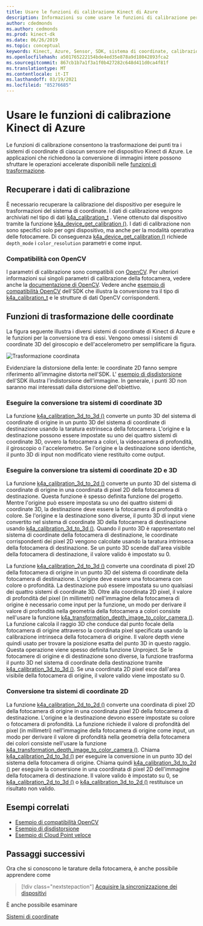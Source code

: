 ```yaml
---
title: Usare le funzioni di calibrazione Kinect di Azure
description: Informazioni su come usare le funzioni di calibrazione per Azure Kinect DK.
author: cdedmonds
ms.author: cedmonds
ms.prod: kinect-dk
ms.date: 06/26/2019
ms.topic: conceptual
keywords: Kinect, Azure, Sensor, SDK, sistema di coordinate, calibrazione, funzioni, fotocamera, intrinseco, estrinseco, progetto, Unproject, trasformazione, RGB-d, punto cloud
ms.openlocfilehash: a501765222154bde4ed35e878a9d18042893fca2
ms.sourcegitcommit: 867cb1b7a1f3a1f0b427282c648d411d0ca4f81f
ms.translationtype: MT
ms.contentlocale: it-IT
ms.lasthandoff: 03/19/2021
ms.locfileid: "85276685"
---
```

# <a name="use-azure-kinect-calibration-functions"></a>Usare le funzioni di calibrazione Kinect di Azure

Le funzioni di calibrazione consentono la trasformazione dei punti tra i sistemi di coordinate di ciascun sensore nel dispositivo Kinect di Azure. Le applicazioni che richiedono la conversione di immagini intere possono sfruttare le operazioni accelerate disponibili nelle [funzioni di trasformazione](use-image-transformation.md).

## <a name="retrieve-calibration-data"></a>Recuperare i dati di calibrazione

È necessario recuperare la calibrazione del dispositivo per eseguire le trasformazioni del sistema di coordinate. I dati di calibrazione vengono archiviati nel tipo di dati [k4a_calibration_t](https://microsoft.github.io/Azure-Kinect-Sensor-SDK/master/structk4a__calibration__t.html#details) . Viene ottenuto dal dispositivo tramite la funzione [k4a_device_get_calibration ()](https://microsoft.github.io/Azure-Kinect-Sensor-SDK/master/group___functions_ga4e43940d8d8db48da266c7a7842c8d78.html#ga4e43940d8d8db48da266c7a7842c8d78). I dati di calibrazione non sono specifici solo per ogni dispositivo, ma anche per la modalità operativa delle fotocamere. Di conseguenza [k4a_device_get_calibration ()](https://microsoft.github.io/Azure-Kinect-Sensor-SDK/master/group___functions_ga4e43940d8d8db48da266c7a7842c8d78.html#ga4e43940d8d8db48da266c7a7842c8d78) richiede `depth_mode` i `color_resolution` parametri e come input.

### <a name="opencv-compatibility"></a>Compatibilità con OpenCV

I parametri di calibrazione sono compatibili con [OpenCV](https://opencv.org/). Per ulteriori informazioni sui singoli parametri di calibrazione della fotocamera, vedere anche la [documentazione di OpenCV](https://docs.opencv.org/3.2.0/d9/d0c/group__calib3d.html#gga7041b2a9c8f9f8ee93a2796981bc5546a204766e24f2e413e7a7c9f8b9e93f16c). Vedere anche [esempio di compatibilità OpenCV](https://github.com/Microsoft/Azure-Kinect-Sensor-SDK/tree/develop/examples/opencv_compatibility) dell'SDK che illustra la conversione tra il tipo di [k4a_calibration_t](https://microsoft.github.io/Azure-Kinect-Sensor-SDK/master/structk4a__calibration__t.html#details) e le strutture di dati OpenCV corrispondenti.

## <a name="coordinate-transformation-functions"></a>Funzioni di trasformazione delle coordinate

La figura seguente illustra i diversi sistemi di coordinate di Kinect di Azure e le funzioni per la conversione tra di essi. Vengono omessi i sistemi di coordinate 3D del giroscopio e dell'accelerometro per semplificare la figura.

   ![Trasformazione coordinata](./media/how-to-guides/coordinate-transformation.png)

Evidenziare la distorsione della lente: le coordinate 2D fanno sempre riferimento all'immagine distorta nell'SDK. L' [esempio di disdistorsione](https://github.com/Microsoft/Azure-Kinect-Sensor-SDK/tree/develop/examples/undistort) dell'SDK illustra l'indistorsione dell'immagine. In generale, i punti 3D non saranno mai interessati dalla distorsione dell'obiettivo.

### <a name="convert-between-3d-coordinate-systems"></a>Eseguire la conversione tra sistemi di coordinate 3D

La funzione [k4a_calibration_3d_to_3d ()](https://microsoft.github.io/Azure-Kinect-Sensor-SDK/master/group___functions_gaacd1eab997ef964b5e436afa5295726e.html#gaacd1eab997ef964b5e436afa5295726e) converte un punto 3D del sistema di coordinate di origine in un punto 3D del sistema di coordinate di destinazione usando la taratura estrinseca della fotocamera. L'origine e la destinazione possono essere impostate su uno dei quattro sistemi di coordinate 3D, ovvero la fotocamera a colori, la videocamera di profondità, il giroscopio o l'accelerometro. Se l'origine e la destinazione sono identiche, il punto 3D di input non modificato viene restituito come output.

### <a name="convert-between-2d-and-3d-coordinate-systems"></a>Eseguire la conversione tra sistemi di coordinate 2D e 3D

La funzione [k4a_calibration_3d_to_2d ()](https://microsoft.github.io/Azure-Kinect-Sensor-SDK/master/group___functions_ga2ed8b51d727425caa942aab190fc2ba9.html#ga2ed8b51d727425caa942aab190fc2ba9) converte un punto 3D del sistema di coordinate di origine in una coordinata di pixel 2D della fotocamera di destinazione. Questa funzione è spesso definita funzione del progetto. Mentre l'origine può essere impostata su uno dei quattro sistemi di coordinate 3D, la destinazione deve essere la fotocamera di profondità o colore. Se l'origine e la destinazione sono diverse, il punto 3D di input viene convertito nel sistema di coordinate 3D della fotocamera di destinazione usando [k4a_calibration_3d_to_3d ()](https://microsoft.github.io/Azure-Kinect-Sensor-SDK/master/group___functions_gaacd1eab997ef964b5e436afa5295726e.html#gaacd1eab997ef964b5e436afa5295726e). Quando il punto 3D è rappresentato nel sistema di coordinate della fotocamera di destinazione, le coordinate corrispondenti dei pixel 2D vengono calcolate usando la taratura intrinseca della fotocamera di destinazione. Se un punto 3D scende dall'area visibile della fotocamera di destinazione, il valore valido è impostato su 0.

La funzione [k4a_calibration_2d_to_3d ()](https://microsoft.github.io/Azure-Kinect-Sensor-SDK/master/group___functions_ga664602bdb48dab38117a6c1d14b880de.html#ga664602bdb48dab38117a6c1d14b880de) converte una coordinata di pixel 2D della fotocamera di origine in un punto 3D del sistema di coordinate della fotocamera di destinazione. L'origine deve essere una fotocamera con colore o profondità. La destinazione può essere impostata su uno qualsiasi dei quattro sistemi di coordinate 3D. Oltre alla coordinata 2D pixel, il valore di profondità del pixel (in millimetri) nell'immagine della fotocamera di origine è necessario come input per la funzione, un modo per derivare il valore di profondità nella geometria della fotocamera a colori consiste nell'usare la funzione [k4a_transformation_depth_image_to_color_camera ()](https://microsoft.github.io/Azure-Kinect-Sensor-SDK/master/group___functions_gafacffb5f781a9c2df30d4a16241cd514.html#gafacffb5f781a9c2df30d4a16241cd514). La funzione calcola il raggio 3D che conduce dal punto focale della fotocamera di origine attraverso la coordinata pixel specificata usando la calibrazione intrinseca della fotocamera di origine. Il valore depth viene quindi usato per trovare la posizione esatta del punto 3D in questo raggio. Questa operazione viene spesso definita funzione Unproject. Se le fotocamere di origine e di destinazione sono diverse, la funzione trasforma il punto 3D nel sistema di coordinate della destinazione tramite [k4a_calibration_3d_to_3d ()](https://microsoft.github.io/Azure-Kinect-Sensor-SDK/master/group___functions_gaacd1eab997ef964b5e436afa5295726e.html#gaacd1eab997ef964b5e436afa5295726e). Se una coordinata 2D pixel esce dall'area visibile della fotocamera di origine, il valore valido viene impostato su 0.

### <a name="converting-between-2d-coordinate-systems"></a>Conversione tra sistemi di coordinate 2D

La funzione [k4a_calibration_2d_to_2d ()](https://microsoft.github.io/Azure-Kinect-Sensor-SDK/master/group___functions_ga3b6bf6dedbfe67468e2f895dcce68ed4.html#ga3b6bf6dedbfe67468e2f895dcce68ed4) converte una coordinata di pixel 2D della fotocamera di origine in una coordinata pixel 2D della fotocamera di destinazione. L'origine e la destinazione devono essere impostate su colore o fotocamera di profondità. La funzione richiede il valore di profondità del pixel (in millimetri) nell'immagine della fotocamera di origine come input, un modo per derivare il valore di profondità nella geometria della fotocamera dei colori consiste nell'usare la funzione [k4a_transformation_depth_image_to_color_camera ()](https://microsoft.github.io/Azure-Kinect-Sensor-SDK/master/group___functions_gafacffb5f781a9c2df30d4a16241cd514.html#gafacffb5f781a9c2df30d4a16241cd514). Chiama [k4a_calibration_2d_to_3d ()](https://microsoft.github.io/Azure-Kinect-Sensor-SDK/master/group___functions_ga664602bdb48dab38117a6c1d14b880de.html#ga664602bdb48dab38117a6c1d14b880de) per eseguire la conversione in un punto 3D del sistema della fotocamera di origine. Chiama quindi [k4a_calibration_3d_to_2d ()](https://microsoft.github.io/Azure-Kinect-Sensor-SDK/master/group___functions_ga2ed8b51d727425caa942aab190fc2ba9.html#ga2ed8b51d727425caa942aab190fc2ba9) per eseguire la conversione in una coordinata di pixel 2D dell'immagine della fotocamera di destinazione. Il valore valido è impostato su 0, se [k4a_calibration_2d_to_3d ()](https://microsoft.github.io/Azure-Kinect-Sensor-SDK/master/group___functions_ga664602bdb48dab38117a6c1d14b880de.html#ga664602bdb48dab38117a6c1d14b880ded) o [k4a_calibration_3d_to_2d ()](https://microsoft.github.io/Azure-Kinect-Sensor-SDK/master/group___functions_ga2ed8b51d727425caa942aab190fc2ba9.html#ga2ed8b51d727425caa942aab190fc2ba9) restituisce un risultato non valido.

## <a name="related-samples"></a>Esempi correlati

- [Esempio di compatibilità OpenCV](https://github.com/Microsoft/Azure-Kinect-Sensor-SDK/tree/develop/examples/opencv_compatibility)
- [Esempio di disdistorsione](https://github.com/Microsoft/Azure-Kinect-Sensor-SDK/tree/develop/examples/undistort)
- [Esempio di Cloud Point veloce](https://github.com/Microsoft/Azure-Kinect-Sensor-SDK/tree/develop/examples/fastpointcloud)

## <a name="next-steps"></a>Passaggi successivi

Ora che si conoscono le tarature della fotocamera, è anche possibile apprendere come
>[!div class="nextstepaction"]
>[Acquisire la sincronizzazione dei dispositivi](capture-device-synchronization.md)

È anche possibile esaminare

[Sistemi di coordinate](coordinate-systems.md)
